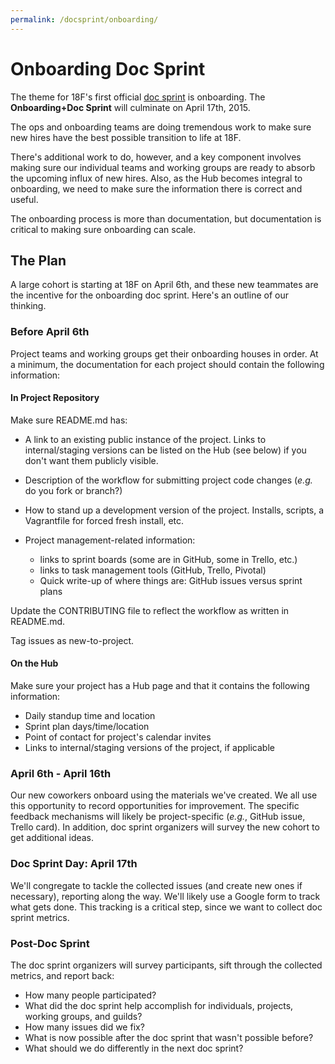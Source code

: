 ```yaml
---
permalink: /docsprint/onboarding/
---
```

# Onboarding Doc Sprint

The theme for 18F's first official [doc sprint](/docsprint) is onboarding. The **Onboarding+Doc Sprint** will culminate on April 17th, 2015.

The ops and onboarding teams are doing tremendous work to make sure new hires have the best possible transition to life at 18F.

There's additional work to do, however, and a key component involves making sure our individual teams and working groups are ready to absorb the upcoming influx of new hires. Also, as the Hub becomes integral to onboarding, we need to make sure the information there is correct and useful.

The onboarding process is more than documentation, but documentation is critical to making sure onboarding can scale.

## The Plan

A large cohort is starting at 18F on April 6th, and these new teammates are the incentive for the onboarding doc sprint. Here's an outline of our thinking.

### Before April 6th

Project teams and working groups get their onboarding houses in order. At a minimum, the documentation for each project should contain the following information:

#### In Project Repository

Make sure README.md has:

* A link to an existing public instance of the project. Links to internal/staging versions can be listed on the Hub (see below) if you don't want them publicly visible.
* Description of the workflow for submitting project code changes (_e.g._ do you fork or branch?)
* How to stand up a development version of the project. Installs, scripts, a Vagrantfile for forced fresh install, etc.
* Project management-related information:

    * links to sprint boards (some are in GitHub, some in Trello, etc.)
    * links to task management tools (GitHub, Trello, Pivotal)
    * Quick write-up of where things are: GitHub issues versus sprint plans

Update the CONTRIBUTING file to reflect the workflow as written in README.md.

Tag issues as new-to-project.

#### On the Hub

Make sure your project has a Hub page and that it contains the following information:

* Daily standup time and location
* Sprint plan days/time/location
* Point of contact for project's calendar invites
* Links to internal/staging versions of the project, if applicable


### April 6th - April 16th

Our new coworkers onboard using the materials we've created. We all use this opportunity to record opportunities for improvement. The specific feedback mechanisms will likely be project-specific (*e.g.*, GitHub issue, Trello card). In addition, doc sprint organizers will survey the new cohort to get additional ideas.

### Doc Sprint Day: April 17th

We'll congregate to tackle the collected issues (and create new ones if necessary), reporting along the way. We'll likely use a Google form to track what gets done. This tracking is a critical step, since we want to collect doc sprint metrics.

### Post-Doc Sprint

The doc sprint organizers will survey participants, sift through the collected metrics, and report back:

* How many people participated?
* What did the doc sprint help accomplish for individuals, projects, working groups, and guilds?
* How many issues did we fix?
* What is now possible after the doc sprint that wasn't possible before?
* What should we do differently in the next doc sprint?
